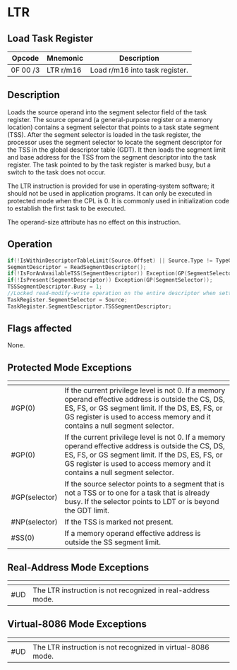 # LTR
 
## Load Task Register
 
 
|Opcode|Mnemonic|Description|
|-|-|-|
|0F 00 /3|LTR r/m16|Load r/m16 into task register.|
 
## Description
 
Loads the source operand into the segment selector field of the task register. The source operand (a general-purpose register or a memory location) contains a segment selector that points to a task state segment (TSS). After the segment selector is loaded in the task register, the processor uses the segment selector to locate the segment descriptor for the TSS in the global descriptor table (GDT). It then loads the segment limit and base address for the TSS from the segment descriptor into the task register. The task pointed to by the task register is marked busy, but a switch to the task does not occur.
 
The LTR instruction is provided for use in operating-system software; it should not be used in application programs. It can only be executed in protected mode when the CPL is 0. It is commonly used in initialization code to establish the first task to be executed.
 
The operand-size attribute has no effect on this instruction.
 
 
## Operation
 
```c
if(!IsWithinDescriptorTableLimit(Source.Offset) || Source.Type != TypeGlobal) Exception(GP(SegmentSelector));
SegmentDescriptor = ReadSegmentDescriptor();
if(!IsForAnAvailableTSS(SegmentDescriptor)) Exception(GP(SegmentSelector));
if(!IsPresent(SegmentDescriptor)) Exception(GP(SegmentSelector));
TSSSegmentDescriptor.Busy = 1;
//Locked read-modify-write operation on the entire descriptor when setting busy flag
TaskRegister.SegmentSelector = Source;
TaskRegister.SegmentDescriptor.TSSSegmentDescriptor;

```
 
 
## Flags affected
 
None.

 
 
## Protected Mode Exceptions
 
|[]()||
|-|-|
|#GP(0)|If the current privilege level is not 0. If a memory operand effective address is outside the CS, DS, ES, FS, or GS segment limit. If the DS, ES, FS, or GS register is used to access memory and it contains a null segment selector.|
|#GP(0)|If the current privilege level is not 0. If a memory operand effective address is outside the CS, DS, ES, FS, or GS segment limit. If the DS, ES, FS, or GS register is used to access memory and it contains a null segment selector.|
|#GP(selector)|If the source selector points to a segment that is not a TSS or to one for a task that is already busy. If the selector points to LDT or is beyond the GDT limit.|
|#NP(selector)|If the TSS is marked not present.|
|#SS(0)|If a memory operand effective address is outside the SS segment limit.|
 
## Real-Address Mode Exceptions
 
|[]()||
|-|-|
|#UD|The LTR instruction is not recognized in real-address mode.|
 
## Virtual-8086 Mode Exceptions
 
|[]()||
|-|-|
|#UD|The LTR instruction is not recognized in virtual-8086 mode.|
